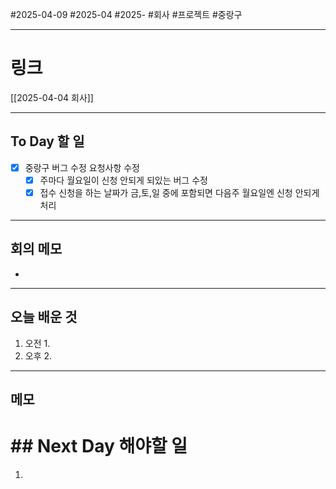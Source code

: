 #2025-04-09 #2025-04 #2025- 
#회사 #프로젝트 #중랑구


------
# 링크 
[[2025-04-04 회사]]

---
## To Day 할 일
- [x] 중랑구 버그 수정 요청사항 수정
    - [x] 주마다 월요일이 신청 안되게 되있는 버그 수정
    - [x] 접수 신청을 하는 날짜가 금,토,일 중에 포함되면 다음주 월요일엔 신청 안되게 처리

---
## 회의 메모
- 
---
## 오늘 배운 것
1. 오전
    1. 
2. 오후
    2. 
---
## 메모


# ## Next Day 해야할 일
1. 
